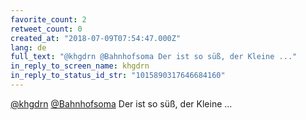 ```yaml
---
favorite_count: 2
retweet_count: 0
created_at: "2018-07-09T07:54:47.000Z"
lang: de
full_text: "@khgdrn @Bahnhofsoma Der ist so süß, der Kleine ..."
in_reply_to_screen_name: khgdrn
in_reply_to_status_id_str: "1015890317646684160"
---
```


[@khgdrn](https://twitter.com/khgdrn)
[@Bahnhofsoma](https://twitter.com/Bahnhofsoma) Der ist so süß, der Kleine ...

